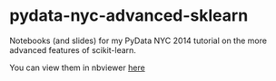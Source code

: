 pydata-nyc-advanced-sklearn
===========================

Notebooks (and slides) for my PyData NYC 2014 tutorial on the more advanced features of scikit-learn.

You can view them in nbviewer [here](http://nbviewer.ipython.org/github/amueller/pydata-nyc-advanced-sklearn/tree/master/)
